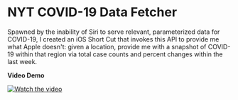# NYT COVID-19 Data Fetcher
Spawned by the inability of Siri to serve relevant, parameterized data for COVID-19, I created an iOS Short Cut that invokes this API to provide me what Apple doesn't: given a location, provide me with a snapshot of COVID-19 within that region via total case counts and percent changes within the last week.

<Strong>Video Demo</Strong>


[![Watch the video](https://img.youtube.com/vi/0l8_s7q3Tzs/hqdefault.jpg
)](https://youtu.be/0l8_s7q3Tzs)
